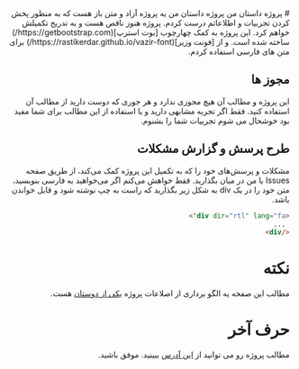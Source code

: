 <div dir="rtl" lang="fa">
# پروژه داستان من
پروژه داستان من یه پروژه آزاد و متن باز هست که به منظور پخش کردن تجربیات و اطلاعاتم درست کردم.
پروژه هنوز ناقص هست و به تدریج تکمیلش خواهم کرد.
این پروژه به کمک چهارچوب [بوت استرپ](https://getbootstrap.com/) ساخته شده است.
و از [فونت وزیر](https://rastikerdar.github.io/vazir-font/) برای متن های فارسی استفاده کردم.

## مجوز ها
این پروژه و مطالب آن هیچ مجوزی ندارد و هر جوری که دوست دارید از مطالب آن استفاده کنید.
فقط اگر تجربه مشابهی دارید و یا استفاده از این مطالب برای شما مفید بود خوشحال می شوم تجربیات شما را بشنوم.

## طرح پرسش و گزارش مشکلات
مشکلات و پرسش‌های خود را که به تکمیل این پروژه کمک می‌کند، از طریق صفحه Issues با من در میان بگذارید.
فقط خواهش می‌کنم اگر می‌خواهید به فارسی بنویسید، متن خود را در  یک div به شکل زیر بگذارید که راست به چپ نوشته شود و قابل خواندن باشد. 
```html
<div dir="rtl" lang="fa">
 ...
</div>
```

# نکته
مطالب این صفحه یه الگو برداری از اصلاعات پروژه [یکی از دوستان](https://github.com/dutymess/laravel-0-to-60) هست.

# حرف آخر
مطالب پروژه رو می توانید از [این آدرس](https://mohsen12999.github.io/myStory/) ببینید.
موفق باشید.

</div>